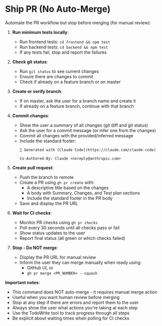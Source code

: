 # Ship PR (No Auto-Merge)

Automate the PR workflow but stop before merging (for manual review):

1. **Run minimum tests locally**:
   - Run frontend tests: `cd frontend && npm test`
   - Run backend tests: `cd backend && npm test`
   - If any tests fail, stop and report the failures

2. **Check git status**:
   - Run `git status` to see current changes
   - Ensure there are changes to commit
   - Check if already on a feature branch or on master

3. **Create or verify branch**:
   - If on master, ask the user for a branch name and create it
   - If already on a feature branch, continue with that branch

4. **Commit changes**:
   - Show the user a summary of all changes (git diff and git status)
   - Ask the user for a commit message (or infer one from the changes)
   - Commit all changes with the provided/inferred message
   - Include the standard footer:
     ```
     🤖 Generated with [Claude Code](https://claude.com/claude-code)

     Co-Authored-By: Claude <noreply@anthropic.com>
     ```

5. **Create pull request**:
   - Push the branch to remote
   - Create a PR using `gh pr create` with:
     - A descriptive title based on the changes
     - A body with Summary, Changes, and Test plan sections
     - Include the standard footer in the PR body
   - Save and display the PR URL

6. **Wait for CI checks**:
   - Monitor PR checks using `gh pr checks`
   - Poll every 30 seconds until all checks pass or fail
   - Show status updates to the user
   - Report final status (all green or which checks failed)

7. **Stop - Do NOT merge**:
   - Display the PR URL for manual review
   - Inform the user they can merge manually when ready using:
     - GitHub UI, or
     - `gh pr merge <PR_NUMBER> --squash`

**Important notes**:
- This command does NOT auto-merge - it requires manual merge action
- Useful when you want human review before merging
- Stop at any step if there are errors and report them to the user
- Always show the user what actions you're taking at each step
- Use the TodoWrite tool to track progress through all steps
- Be explicit about waiting times when polling for CI checks
